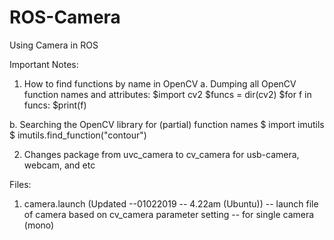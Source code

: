 # ROS-Camera
Using Camera in ROS

Important Notes:

1.  How to find functions by name in OpenCV
a.  Dumping all OpenCV function names and attributes:
$import cv2
$funcs = dir(cv2)
$for f in funcs:
$print(f)

b.  Searching the OpenCV library for (partial) function names
$ import imutils
$ imutils.find_function("contour")

2.  Changes package from uvc_camera to cv_camera for usb-camera, webcam, and etc

Files:
1. camera.launch (Updated --01022019 -- 4.22am (Ubuntu))
  --  launch file of camera based on cv_camera parameter setting
  --  for single camera (mono)
